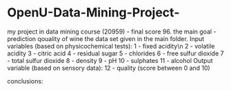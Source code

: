 # OpenU-Data-Mining-Project-
my project in data mining course (20959) - final score 96.
the main goal - prediction qouality of wine
the data set given in the main folder. 
Input variables (based on physicochemical tests):
1 - fixed acidity\n
2 - volatile acidity
3 - citric acid
4 - residual sugar
5 - chlorides
6 - free sulfur dioxide
7 - total sulfur dioxide
8 - density
9 - pH
10 - sulphates
11 - alcohol
Output variable (based on sensory data):
12 - quality (score between 0 and 10)

conclusions:
